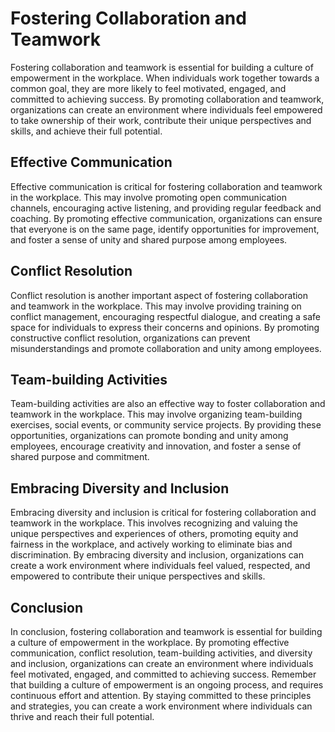 Fostering Collaboration and Teamwork
==================================================================================

Fostering collaboration and teamwork is essential for building a culture of empowerment in the workplace. When individuals work together towards a common goal, they are more likely to feel motivated, engaged, and committed to achieving success. By promoting collaboration and teamwork, organizations can create an environment where individuals feel empowered to take ownership of their work, contribute their unique perspectives and skills, and achieve their full potential.

Effective Communication
-----------------------

Effective communication is critical for fostering collaboration and teamwork in the workplace. This may involve promoting open communication channels, encouraging active listening, and providing regular feedback and coaching. By promoting effective communication, organizations can ensure that everyone is on the same page, identify opportunities for improvement, and foster a sense of unity and shared purpose among employees.

Conflict Resolution
-------------------

Conflict resolution is another important aspect of fostering collaboration and teamwork in the workplace. This may involve providing training on conflict management, encouraging respectful dialogue, and creating a safe space for individuals to express their concerns and opinions. By promoting constructive conflict resolution, organizations can prevent misunderstandings and promote collaboration and unity among employees.

Team-building Activities
------------------------

Team-building activities are also an effective way to foster collaboration and teamwork in the workplace. This may involve organizing team-building exercises, social events, or community service projects. By providing these opportunities, organizations can promote bonding and unity among employees, encourage creativity and innovation, and foster a sense of shared purpose and commitment.

Embracing Diversity and Inclusion
---------------------------------

Embracing diversity and inclusion is critical for fostering collaboration and teamwork in the workplace. This involves recognizing and valuing the unique perspectives and experiences of others, promoting equity and fairness in the workplace, and actively working to eliminate bias and discrimination. By embracing diversity and inclusion, organizations can create a work environment where individuals feel valued, respected, and empowered to contribute their unique perspectives and skills.

Conclusion
----------

In conclusion, fostering collaboration and teamwork is essential for building a culture of empowerment in the workplace. By promoting effective communication, conflict resolution, team-building activities, and diversity and inclusion, organizations can create an environment where individuals feel motivated, engaged, and committed to achieving success. Remember that building a culture of empowerment is an ongoing process, and requires continuous effort and attention. By staying committed to these principles and strategies, you can create a work environment where individuals can thrive and reach their full potential.


